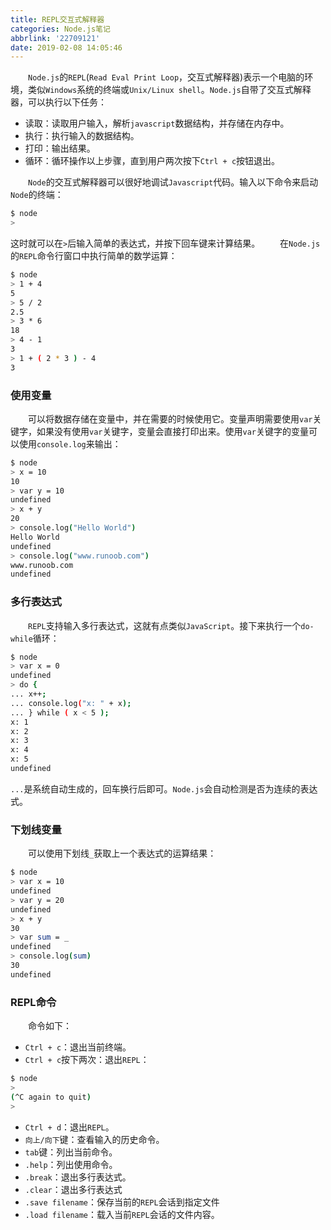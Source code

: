 ```yaml
---
title: REPL交互式解释器
categories: Node.js笔记
abbrlink: '22709121'
date: 2019-02-08 14:05:46
---
```

&emsp;&emsp;`Node.js`的`REPL`(`Read Eval Print Loop`，交互式解释器)表示一个电脑的环境，类似`Windows`系统的终端或`Unix/Linux shell`。`Node.js`自带了交互式解释器，可以执行以下任务：<!--more-->

- 读取：读取用户输入，解析`javascript`数据结构，并存储在内存中。
- 执行：执行输入的数据结构。
- 打印：输出结果。
- 循环：循环操作以上步骤，直到用户两次按下`Ctrl + c`按钮退出。

&emsp;&emsp;`Node`的交互式解释器可以很好地调试`Javascript`代码。输入以下命令来启动`Node`的终端：

``` bash
$ node
>
```

这时就可以在`>`后输入简单的表达式，并按下回车键来计算结果。
&emsp;&emsp;在`Node.js`的`REPL`命令行窗口中执行简单的数学运算：

``` bash
$ node
> 1 + 4
5
> 5 / 2
2.5
> 3 * 6
18
> 4 - 1
3
> 1 + ( 2 * 3 ) - 4
3
```

### 使用变量

&emsp;&emsp;可以将数据存储在变量中，并在需要的时候使用它。变量声明需要使用`var`关键字，如果没有使用`var`关键字，变量会直接打印出来。使用`var`关键字的变量可以使用`console.log`来输出：

``` bash
$ node
> x = 10
10
> var y = 10
undefined
> x + y
20
> console.log("Hello World")
Hello World
undefined
> console.log("www.runoob.com")
www.runoob.com
undefined
```

### 多行表达式

&emsp;&emsp;`REPL`支持输入多行表达式，这就有点类似`JavaScript`。接下来执行一个`do-while`循环：

``` bash
$ node
> var x = 0
undefined
> do {
... x++;
... console.log("x: " + x);
... } while ( x < 5 );
x: 1
x: 2
x: 3
x: 4
x: 5
undefined
```

`...`是系统自动生成的，回车换行后即可。`Node.js`会自动检测是否为连续的表达式。

### 下划线变量

&emsp;&emsp;可以使用下划线`_`获取上一个表达式的运算结果：

``` bash
$ node
> var x = 10
undefined
> var y = 20
undefined
> x + y
30
> var sum = _
undefined
> console.log(sum)
30
undefined
```

### REPL命令

&emsp;&emsp;命令如下：

- `Ctrl + c`：退出当前终端。
- `Ctrl + c`按下两次：退出`REPL`：

``` bash
$ node
>
(^C again to quit)
>
```

- `Ctrl + d`：退出`REPL`。
- `向上/向下`键：查看输入的历史命令。
- `tab`键：列出当前命令。
- `.help`：列出使用命令。
- `.break`：退出多行表达式。
- `.clear`：退出多行表达式
- `.save filename`：保存当前的`REPL`会话到指定文件
- `.load filename`：载入当前`REPL`会话的文件内容。